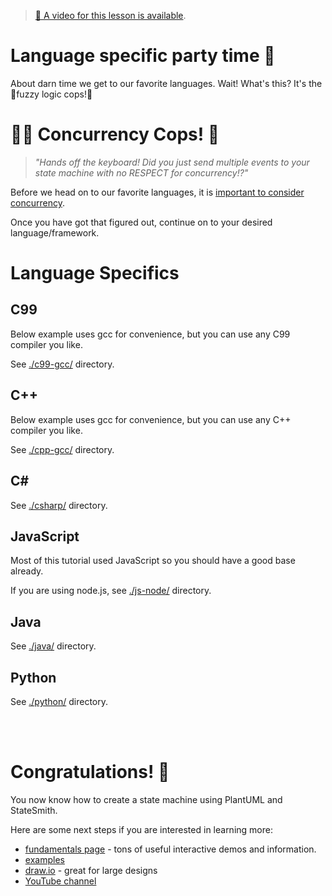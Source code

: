 > [🎥 A video for this lesson is available](https://www.youtube.com/watch?v=NHsyFOqH_yU&list=PLC7mUEDZkCILp_Xvi6wjHv2EqMn_MbEXl&index=6).

# Language specific party time 🎉 

About darn time we get to our favorite languages. Wait! What's this? It's the 🚨fuzzy logic cops!🚨

# 👮‍♀️ Concurrency Cops! 👮
> *"Hands off the keyboard! Did you just send multiple events to your state machine with no RESPECT for concurrency!?"*

Before we head on to our favorite languages, it is [important to consider concurrency](https://github.com/StateSmith/StateSmith/wiki/Concurrency).

Once you have got that figured out, continue on to your desired language/framework.

# Language Specifics

## C99
Below example uses gcc for convenience, but you can use any C99 compiler you like.

See [./c99-gcc/](./c99-gcc/README.md) directory.

## C++
Below example uses gcc for convenience, but you can use any C++ compiler you like.

See [./cpp-gcc/](./cpp-gcc/README.md) directory.

## C#
See [./csharp/](./csharp/README.md) directory.

## JavaScript
Most of this tutorial used JavaScript so you should have a good base already.

If you are using node.js, see [./js-node/](./js-node/README.md) directory.

## Java
See [./java/](./java/README.md) directory.


## Python
See [./python/](./python/README.md) directory.



<br>
<br>

# Congratulations! 🎉
You now know how to create a state machine using PlantUML and StateSmith.

Here are some next steps if you are interested in learning more:
* [fundamentals page](https://statesmith.github.io/fundamentals-1/) - tons of useful interactive demos and information.
* [examples](https://github.com/StateSmith/StateSmith-examples/blob/main/README.md)
* [draw.io](https://github.com/StateSmith/StateSmith/wiki/draw.io) - great for large designs
* [YouTube channel](https://www.youtube.com/@statesmith)


